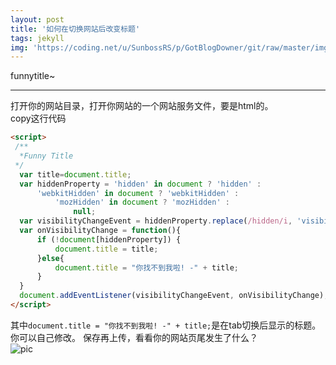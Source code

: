 ```yaml
---
layout: post
title: '如何在切换网站后改变标题'
tags: jekyll
img: 'https://coding.net/u/SunbossRS/p/GotBlogDowner/git/raw/master/img/WebsiteShow/01.png'
---
```


funnytitle~

---

打开你的网站目录，打开你网站的一个网站服务文件，要是html的。  
copy这行代码
```html
<script>
 /**
  *Funny Title
 */
  var title=document.title;
  var hiddenProperty = 'hidden' in document ? 'hidden' :
      'webkitHidden' in document ? 'webkitHidden' :
          'mozHidden' in document ? 'mozHidden' :
              null;
  var visibilityChangeEvent = hiddenProperty.replace(/hidden/i, 'visibilitychange');
  var onVisibilityChange = function(){
      if (!document[hiddenProperty]) {
          document.title = title;
      }else{
          document.title = "你找不到我啦! -" + title;
      }
  }
  document.addEventListener(visibilityChangeEvent, onVisibilityChange);
</script>
``` 
其中`document.title = "你找不到我啦! -" + title;`是在tab切换后显示的标题。你可以自己修改。
保存再上传，看看你的网站页尾发生了什么？  
![pic](https://coding.net/u/SunbossRS/p/GotBlogDowner/git/raw/master/img/WebsiteShow/02.png)
